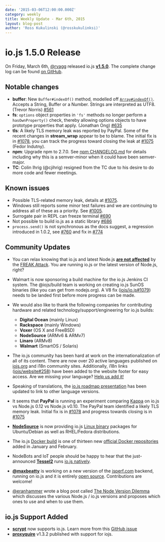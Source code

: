 ```yaml
---
date: '2015-03-06T12:00:00.000Z'
category: weekly
title: Weekly Update - Mar 6th, 2015
layout: blog-post
author: 'Ross Kukulinski (@rosskukulinksi)'
---
```


# io.js 1.5.0 Release

On Friday, March 6th, [@rvagg](https://github.com/rvagg) released io.js [**v1.5.0**](https://iojs.org/dist/latest/). The complete change log can be found [on GitHub](https://github.com/nodejs/node/blob/v1.x/CHANGELOG.md).

## Notable changes

- **buffer**: New `Buffer#indexOf()` method, modelled off [`Array#indexOf()`](https://developer.mozilla.org/en-US/docs/Web/JavaScript/Reference/Global_Objects/Array/indexOf). Accepts a String, Buffer or a Number. Strings are interpreted as UTF8. (Trevor Norris) [#561](https://github.com/nodejs/node/pull/561)
- **fs**: `options` object properties in `'fs'` methods no longer perform a `hasOwnProperty()` check, thereby allowing options objects to have prototype properties that apply. (Jonathan Ong) [#635](https://github.com/nodejs/node/pull/635)
- **tls**: A likely TLS memory leak was reported by PayPal. Some of the recent changes in **stream_wrap** appear to be to blame. The initial fix is in [#1078](https://github.com/nodejs/node/pull/1078), you can track the progress toward closing the leak at [#1075](https://github.com/nodejs/node/issues/1075) (Fedor Indutny).
- **npm**: Upgrade npm to 2.7.0. See [npm CHANGELOG.md](https://github.com/npm/npm/blob/master/CHANGELOG.md#v270-2015-02-26) for details including why this is a semver-minor when it could have been semver-major.
- **TC**: Colin Ihrig (@cjihrig) resigned from the TC due to his desire to do more code and fewer meetings.

## Known issues

- Possible TLS-related memory leak, details at [#1075](https://github.com/nodejs/node/issues/1075).
- Windows still reports some minor test failures and we are continuing to address all of these as a priority. See [#1005](https://github.com/nodejs/node/issues/1005).
- Surrogate pair in REPL can freeze terminal [#690](https://github.com/nodejs/node/issues/690)
- Not possible to build io.js as a static library [#686](https://github.com/nodejs/node/issues/686)
- `process.send()` is not synchronous as the docs suggest, a regression introduced in 1.0.2, see [#760](https://github.com/nodejs/node/issues/760) and fix in [#774](https://github.com/nodejs/node/issues/774)

## Community Updates

- You can relax knowing that io.js and latest Node.js [**are not affected**](https://strongloop.com/strongblog/are-node-and-io-js-affected-by-the-freak-attack-openssl-vulnerability/) by the [FREAK Attack](https://freakattack.com/). You are running io.js or the latest version of Node.js, right?

- Walmart is now sponsoring a build machine for the io.js Jenkins CI system. The @iojs/build team is working on creating io.js SunOS binaries (like you can get from nodejs.org). A V8 fix ([iojs/io.js#1079](https://github.com/nodejs/node/pull/1079)) needs to be landed first before more progress can be made.
- We would also like to thank the following companies for contributing hardware and related technology/support/engineering for io.js builds:
  - **Digital Ocean** (mainly Linux)
  - **Rackspace** (mainly Windows)
  - **Voxer** (OS X and FreeBSD)
  - **NodeSource** (ARMv6 & ARMv7)
  - **Linaro** (ARMv8)
  - **Walmart** (SmartOS / Solaris)
- The io.js community has been hard at work on the internationalization of all of its content. There are now over 20 active languages published on [iojs.org](http://iojs.org) and i18n community sites. Additionally, i18n links ([iojs/website#258](https://github.com/iojs/website/pull/258)) have been added to the website footer for easy access. Are we missing your language? [Help us add it!](https://github.com/iojs/website/blob/master/TRANSLATION.md)
- Speaking of translations, the [io.js roadmap presentation](http://roadmap.iojs.org/) has been updated to link to other language versions.

- It seems that **PayPal** is running an experiment comparing [Kappa](https://www.npmjs.com/package/kappa) on io.js vs Node.js 0.12 vs Node.js v0.10. The PayPal team identified a likely TLS memory leak. Initial fix is in [#1078](https://github.com/nodejs/node/pull/1078) and progress towards closing is in [#1075](https://github.com/nodejs/node/issues/1075)

- [**NodeSource**](http://nodesource.com) is now providing io.js [Linux binary](https://nodesource.com/blog/nodejs-v012-iojs-and-the-nodesource-linux-repositories) packages for Ubuntu/Debian as well as RHEL/Fedora distributions.
- The io.js [Docker build](https://registry.hub.docker.com/u/library/iojs/) is one of thirteen new [official Docker repositories](http://blog.docker.com/2015/03/thirteen-new-official-repositories-added-in-january-and-february/) added in January and February.

- NodeBots and IoT people should be happy to hear that the just-announced [**Tessel2**](http://blog.technical.io/post/112787427217/tessel-2-new-hardware-for-the-tessel-ecosystem) runs [io.js natively](http://blog.technical.io/post/112888410737/moving-faster-with-io-js).
- [**@maxbeatty**](https://twitter.com/maxbeatty) is working on a new version of the [jsperf.com](http://jsperf.com/) backend, running on io.js and it is entirely [open source](https://github.com/jsperf/jsperf.com). Contributions are welcome!

- [@eranhammer](https://twitter.com/eranhammer) wrote a blog post called [The Node Version Dilemma](http://hueniverse.com/2015/03/02/the-node-version-dilemma/) which discusses the various Node.js / io.js versions and proposes which ones to use and when to use them.

## io.js Support Added

- **[scrypt](https://npmjs.com/scrypt)** now supports io.js. Learn more from this [GitHub issue](https://github.com/barrysteyn/node-scrypt/issues/39)
- **[proxyquire](https://github.com/thlorenz/proxyquire)** v1.3.2 published with support for iojs.
